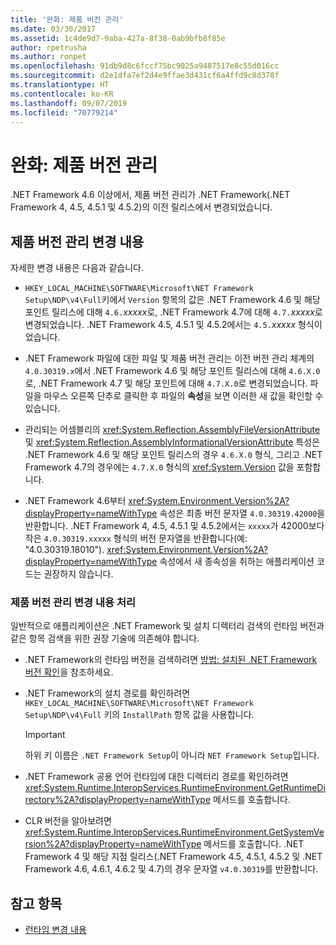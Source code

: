 ```yaml
---
title: '완화: 제품 버전 관리'
ms.date: 03/30/2017
ms.assetid: 1c4de9d7-9aba-427a-8f38-0ab9bfb8f85e
author: rpetrusha
ms.author: ronpet
ms.openlocfilehash: 91db9d8c6fccf75bc9025a9487517e8c55d016cc
ms.sourcegitcommit: d2e1dfa7ef2d4e9ffae3d431cf6a4ffd9c8d378f
ms.translationtype: HT
ms.contentlocale: ko-KR
ms.lasthandoff: 09/07/2019
ms.locfileid: "70779214"
---
```

# <a name="mitigation-product-versioning"></a>완화: 제품 버전 관리

.NET Framework 4.6 이상에서, 제품 버전 관리가 .NET Framework(.NET Framework 4, 4.5, 4.5.1 및 4.5.2)의 이전 릴리스에서 변경되었습니다.

## <a name="product-versioning-changes"></a>제품 버전 관리 변경 내용

자세한 변경 내용은 다음과 같습니다.

- `HKEY_LOCAL_MACHINE\SOFTWARE\Microsoft\NET Framework Setup\NDP\v4\Full`키에서 `Version` 항목의 값은 .NET Framework 4.6 및 해당 포인트 릴리스에 대해 `4.6.`*xxxxx*로, .NET Framework 4.7에 대해 `4.7.`*xxxxx*로 변경되었습니다. .NET Framework 4.5, 4.5.1 및 4.5.2에서는 `4.5.`*xxxxx* 형식이었습니다.

- .NET Framework 파일에 대한 파일 및 제품 버전 관리는 이전 버전 관리 체계의 `4.0.30319.x`에서 .NET Framework 4.6 및 해당 포인트 릴리스에 대해 `4.6.X.0`로, .NET Framework 4.7 및 해당 포인트에 대해 `4.7.X.0`로 변경되었습니다. 파일을 마우스 오른쪽 단추로 클릭한 후 파일의 **속성**을 보면 이러한 새 값을 확인할 수 있습니다.

- 관리되는 어셈블리의 <xref:System.Reflection.AssemblyFileVersionAttribute> 및 <xref:System.Reflection.AssemblyInformationalVersionAttribute> 특성은 .NET Framework 4.6 및 해당 포인트 릴리스의 경우 `4.6.X.0` 형식, 그리고 .NET Framework 4.7의 경우에는 `4.7.X.0` 형식의 <xref:System.Version> 값을 포함합니다.

- .NET Framework 4.6부터 <xref:System.Environment.Version%2A?displayProperty=nameWithType> 속성은 최종 버전 문자열 `4.0.30319.42000`을 반환합니다. .NET Framework 4, 4.5, 4.5.1 및 4.5.2에서는 `xxxxx`가 42000보다 작은 `4.0.30319.xxxxx` 형식의 버전 문자열을 반환합니다(예: "4.0.30319.18010"). <xref:System.Environment.Version%2A?displayProperty=nameWithType> 속성에서 새 종속성을 취하는 애플리케이션 코드는 권장하지 않습니다.

### <a name="handling-the-product-versioning-changes"></a>제품 버전 관리 변경 내용 처리

일반적으로 애플리케이션은 .NET Framework 및 설치 디렉터리 검색의 런타임 버전과 같은 항목 검색을 위한 권장 기술에 의존해야 합니다.

- .NET Framework의 런타임 버전을 검색하려면 [방법: 설치된 .NET Framework 버전 확인](how-to-determine-which-versions-are-installed.md)을 참조하세요.

- .NET Framework의 설치 경로를 확인하려면`HKEY_LOCAL_MACHINE\SOFTWARE\Microsoft\NET Framework Setup\NDP\v4\Full` 키의 `InstallPath` 항목 값을 사용합니다.

  > [!IMPORTANT]
  > 하위 키 이름은 `.NET Framework Setup`이 아니라 `NET Framework Setup`입니다.

- .NET Framework 공용 언어 런타임에 대한 디렉터리 경로를 확인하려면 <xref:System.Runtime.InteropServices.RuntimeEnvironment.GetRuntimeDirectory%2A?displayProperty=nameWithType> 메서드를 호출합니다.

- CLR 버전을 알아보려면 <xref:System.Runtime.InteropServices.RuntimeEnvironment.GetSystemVersion%2A?displayProperty=nameWithType> 메서드를 호출합니다.   .NET Framework 4 및 해당 지점 릴리스(.NET Framework 4.5, 4.5.1, 4.5.2 및 .NET Framework 4.6, 4.6.1, 4.6.2 및 4.7)의 경우 문자열 `v4.0.30319`를 반환합니다.

## <a name="see-also"></a>참고 항목

- [런타임 변경 내용](runtime-changes-in-the-net-framework-4-6.md)
